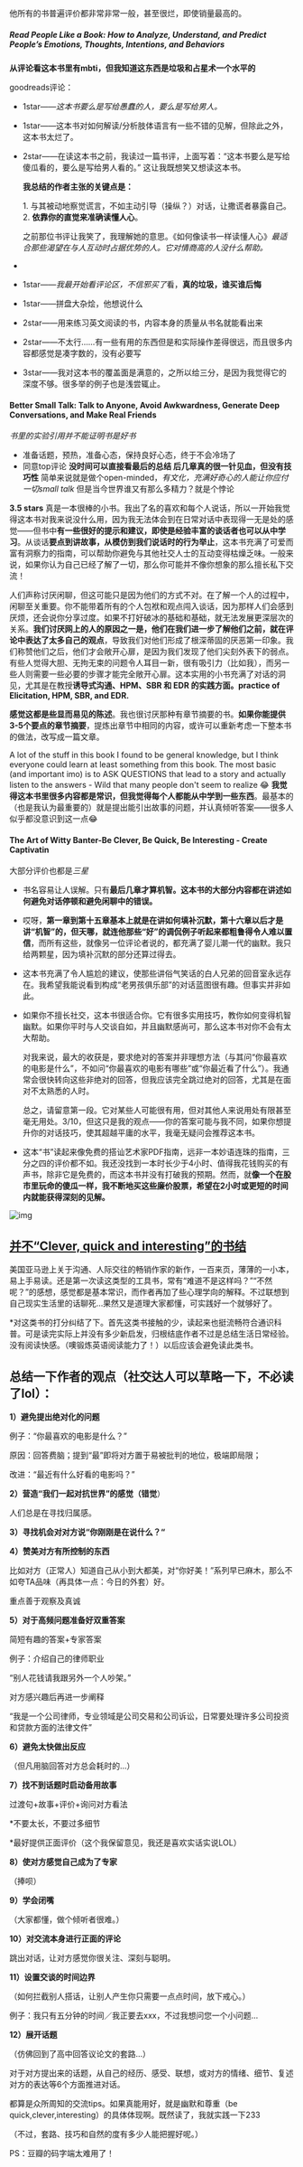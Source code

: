 他所有的书普遍评价都非常非常一般，甚至很烂，即使销量最高的。

##### Read People Like a Book: How to Analyze, Understand, and Predict People’s Emotions, Thoughts, Intentions, and Behaviors

**从评论看这本书里有mbti，但我知道这东西是垃圾和占星术一个水平的**

goodreads评论：

* 1star——*这本书要么是写给愚蠢的人，要么是写给男人。*

* 1star——这本书对如何解读/分析肢体语言有一些不错的见解，但除此之外，这本书太烂了。

* 2star——在读这本书之前，我读过一篇书评，上面写着：“这本书要么是写给傻瓜看的，要么是写给男人看的。” 这让我既想笑又想读这本书。

  **我总结的作者主张的关键点是：**

  ﻿﻿1. 与其被动地察觉谎言，不如主动引导（操纵？）对话，让撒谎者暴露自己。2﻿﻿. **依靠你的直觉来准确读懂人心**。

  之前那位书评让我笑了，我理解她的意思。《如何像读书一样读懂人心》*最适合那些渴望在与人互动时占据优势的人。它对情商高的人没什么帮助。*

* 

  

* 1star——*我最开始看评论区，不信邪买了*看，**真的垃圾，谁买谁后悔**

* 1star——拼盘大杂烩，他想说什么

* 2star——用来练习英文阅读的书，内容本身的质量从书名就能看出来

* 2star——不太行……有一些有用的东西但是和实际操作差得很远，而且很多内容都感觉是凑字数的，没有必要写

* 3star——我对这本书的覆盖面是满意的，之所以给三分，是因为我觉得它的深度不够。很多举的例子也是浅尝辄止。

#### Better Small Talk: Talk to Anyone, Avoid Awkwardness, Generate Deep Conversations, and Make Real Friends

*书里的实验引用并不能证明书是好书*

- 准备话题，预热，准备心态，保持良好心态，终于不会冷场了
- 同意top评论 **没时间可以直接看最后的总结 后几章真的很一针见血，但没有技巧性** 简单来说就是做个open-minded，*有文化，充满好奇心的人能让你应付一切small talk* 但是当今世界谁又有那么多精力？就是个悖论

**3.5 stars** 真是一本很棒的小书。我出了名的喜欢和每个人说话，所以一开始我觉得这本书对我来说没什么用，因为我无法体会到在日常对话中表现得一无是处的感觉——但书中**有一些很好的提示和建议，即使是经验丰富的谈话者也可以从中学习**。从谈话**要点到讲故事，从模仿到我们说话时的行为举止**，这本书充满了可爱而富有洞察力的指南，可以帮助你避免与其他社交人士的互动变得枯燥乏味。一般来说，如果你认为自己已经了解了一切，那么你可能并不像你想象的那么擅长私下交流！

人们声称讨厌闲聊，但这可能只是因为他们的方式不对。在了解一个人的过程中，闲聊至关重要。你不能带着所有的个人包袱和观点闯入谈话，因为那样人们会感到厌烦，还会说你分享过度。如果不打好破冰的基础和基础，就无法发展更深层次的关系。**我们讨厌网上的人的原因之一是，他们在我们进一步了解他们之前，就在评论中表达了太多自己的观点**，导致我们对他们形成了根深蒂固的厌恶第一印象。我们称赞他们之后，他们才会敞开心扉，是因为我们发现了他们尖刻外表下的弱点。有些人觉得大胆、无拘无束的问题令人耳目一新，很有吸引力（比如我），而另一些人则需要一些必要的步骤才能完全敞开心扉。这本实用的小书充满了对话的洞见，尤其是在教授**诱导式沟通、HPM、SBR 和 EDR 的实践方面。practice of Elicitation, HPM, SBR, and EDR.**

**感觉这都是些显而易见的陈述**。我也很讨厌那种有章节摘要的书。**如果你能提供3-5个要点的章节摘要**，提炼出章节中相同的内容，或许可以重新考虑一下整本书的做法，改写成一篇文章。

A lot of the stuff in this book I found to be general knowledge, but I think everyone could learn at least something from this book. The most basic (and important imo) is to ASK QUESTIONS that lead to a story and actually listen to the answers - Wild that many people don't seem to realize 😂
**我觉得这本书里很多内容都是常识，但我觉得每个人都能从中学到一些东西**。最基本的（也是我认为最重要的）就是提出能引出故事的问题，并认真倾听答案——很多人似乎都没意识到这一点😂

#### The Art of Witty Banter-Be Clever, Be Quick, Be Interesting - Create Captivatin

大部分评价也都是*三星*

* 书名容易让人误解。只有**最后几章才算机智。这本书的大部分内容都在讲述如何避免对话停顿和避免闲聊中的错误。**

* 哎呀，**第一章到第十五章基本上就是在讲如何填补沉默，第十六章以后才是讲“机智”的，但天哪，就连他那些“好”的调侃例子听起来都粗鲁得令人难以置信**，而所有这些，就像另一位评论者说的，都充满了婴儿潮一代的幽默。我只给两颗星，因为填补沉默的部分还算过得去。

* 这本书充满了令人尴尬的建议，使那些讲俗气笑话的白人兄弟的回音室永远存在。我希望我能说看到构成“老男孩俱乐部”的对话蓝图很有趣。但事实并非如此。

* 如果你不擅长社交，这本书很适合你。它有很多实用技巧，教你如何变得机智幽默。如果你平时与人交谈自如，并且幽默感尚可，那么这本书对你不会有太大帮助。

  对我来说，最大的收获是，要求绝对的答案并非理想方法（与其问“你最喜欢的电影是什么”，不如问“你最喜欢的电影有哪些”或“你最近看了什么”）。我通常会很快转向这些非绝对的回答，但我应该完全跳过绝对的回答，尤其是在面对不太熟悉的人时。

  总之，请留意第一段。它对某些人可能很有用，但对其他人来说用处有限甚至毫无用处。3/10，但这只是我的观点——你的答案可能与我不同，如果你想提升你的对话技巧，使其超越平庸的水平，我毫无疑问会推荐这本书。

* 这本“书”读起来像免费的搭讪艺术家PDF指南，远非一本妙语连珠的指南，三分之四的评价都不如。我还没找到一本时长少于4小时、值得我花钱购买的有声书，除非它是免费的，而这本书并没有打破我的预期。然而，就**像一个在股市里玩命的傻瓜一样，我不断地买这些廉价股票，希望在2小时或更短的时间内就能获得深刻的见解。**

![img](../../../images/p137269110-1.webp)

## [并不“Clever, quick and interesting”的书结](https://book.douban.com/review/8781133/)

美国亚马逊上关于沟通、人际交往的畅销作家的新作，一百来页，薄薄的一小本，易上手易读。还是第一次读这类型的工具书，常有“难道不是这样吗？”“不然呢？”的感想，感觉都是基本常识，而作者再加了些心理学向的解释。不过联想到自己现实生活里的话聊死...果然又是道理大家都懂，可实践好一个就够好了。

*对这类书的打分纠结了下。首先这类书接触的少，读起来也挺流畅符合通识科普。可是读完实际上并没有多少新启发，归根结底作者不过是总结生活日常经验。没有阅读快感。（噢锻炼英语阅读能力了！）以后应该会避免读此类书。

## 总结一下作者的观点（社交达人可以草略一下，不必读了lol）：

  **1）避免提出绝对化的问题**

例子：“你最喜欢的电影是什么？”

原因：回答费脑；提到“最”即将对方置于易被批判的地位，极端即局限；

改进：“最近有什么好看的电影吗？”

**2）营造“我们一起对抗世界”的感觉（错觉**）

人们总是在寻找归属感。

**3）寻找机会对对方说“你刚刚是在说什么？“**

**4）赞美对方有所控制的东西**

比如对方（正常人）知道自己从小到大都美，对“你好美！”系列早已麻木，那么不如夸TA品味（再具体一点：今日的外套）好。

重点善于观察及真诚

**5）对于高频问题准备好双重答案**

简短有趣的答案+专家答案

例子：介绍自己的律师职业

“别人花钱请我跟另外一个人吵架。”

对方感兴趣后再进一步阐释

“我是一个公司律师，专业领域是公司交易和公司诉讼，日常要处理许多公司投资和贷款方面的法律文件”

**6）避免太快做出反应**

（但凡用脑回答对方总会耗时的...）

**7）找不到话题时启动备用故事**

过渡句+故事+评价+询问对方看法

*不要太长，不要过多细节

*最好提供正面评价（这个我保留意见，我还是喜欢实话实说LOL）

**8）使对方感觉自己成为了专家**

（捧呗）

**9）学会闭嘴**

（大家都懂，做个倾听者很难。）

**10）对交流本身进行正面的评论**

跳出对话，让对方感觉你很关注、深刻与聪明。

**11）设置交谈的时间边界**

（如何拦截别人搭话，让别人产生你只需要一点点时间，放下戒心。）

例子：我只有五分钟的时间／我正要去xxx，不过我想问您一个小问题...

**12）展开话题**

（仿佛回到了高中回答议论文的套路...）

对于对方提出来的话题，从自己的经历、感受、联想，或对方的情绪、细节、复述对方的表达等6个方面推进对话。

都算是众所周知的交流tips。如果真能用好，就是幽默和尊重（be quick,clever,interesting）的具体体现啊。既然读了，我就实践一下233

（不过，套路、技巧和自然的度有多少人能把握好呢。）

PS：豆瓣的码字端太难用了！

